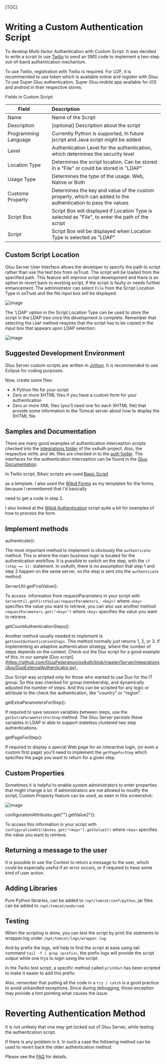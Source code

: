 [TOC]

# Writing a Custom Authentication Script

To develop Multi-factor Authentication with Custom Script. It was decided to write a script to use [Twilio](http://twilio.com) to send an SMS code to implement a two-step out-of-band authentication mechanism.

To use Twilio, registration with Twilio is required. For U2F, it is recommended to use token which is available online and register with Gluu.
To use Super Gluu authentication, Super Gluu mobile app available for iOS and android in their respective stores. 

Fields in Custom Script:

|Field     |Description           |
|----------|:---------------------|
|Name    |Name of the Script|
|Description  |[optional] Description about the script|
|Programming Language |Currently Python is supported, In future jscript and Java script might be added|
|Level    | Authentication Level for the authentication, which determines the security level|
|Location Type    |Determines the script location. Can be stored in a "File" or could be stored in "LDAP"|
|Usage Type       |Determines the type of the usage. Web, Native or Both|
|Custome Property |Determines the key and value of the custom property, which can added to the authentication to pass the values|
|Script Box |Script Box will displayed if Location Type is selected as "File", to enter the path of the script|
|Script     |Script Box will be displayed when Location Type is selected as "LDAP"|

## Custom Script Location

Gluu Server User Interface allows the developer to specify the path to script rather than use the text box from oxTrust. The script will be loaded from the specified path. This feature will improve script development and there is an option to revert back
to working script, if the script is faulty or needs further enhancement. The administrator can select `File` from the Script Location
Type in oxTrust and the file input box will be displayed:

![image](../img/auth_article/script_upload_box.png)

The 'LDAP' option in the Script Location Type can be used to store the script in the LDAP tree once the development is complete. Remember that selecting the `LDAP` method requires that the script has to be copied in the input box
that appears upon LDAP selection:

![image](../img/auth_article/script_in_ldap.png)

## Suggested Development Environment

Gluu Server custom scripts are written in [Jython](http://www.jython.org/). It is recommended to use Eclipse for coding purposes.

Now, create some files:
- A Python file for your script
- Zero or more XHTML files if you have a custom form for your authentication
- Zero or more XML files (you'll need one for each XHTML file) that provide some information to the Tomcat server about how to display the XHTML file.

## Samples and Documentation

There are many good examples of authentication interception scripts checked into the 
[integrations folder](https://github.com/GluuFederation/oxAuth/tree/master/Server/integrations)
of the oxAuth project. Also, the respective `XHTML` and
`XML` files are checked in to the [auth folder](https://github.com/GluuFederation/oxAuth/tree/master/Server/src/main/webapp/auth).
The interfaces for the authentication interception can be found in the [Gluu Documentation](http://www.gluu.org/docs/reference/interception-scripts/#authentication).

In Twilio script, BAsic scripts are used [Basic Script](https://raw.githubusercontent.com/GluuFederation/oxAuth/master/Server/integrations/basic/BasicExternalAuthenticator.py)

as a template. I also used the [Wikid Forms](https://github.com/GluuFederation/oxAuth/tree/master/Server/src/main/webapp/auth/wikid)
as my templates for the forms, because I remembered that I'd basically

need to get a code in step 2.

I also looked at the [Wikid Authentication](https://github.com/GluuFederation/oxAuth/blob/master/Server/integrations/wikid/WikidExternalAuthenticator.py) script quite a bit for examples of how to process the form.

## Implement methods

authenticate():

The most important method to implement is obviously the
`authenticate` method. This is where the main business logic is located for
the authentication workflow. It is possible to switch on the
step, with the `if (step == 1):` statement. In oxAuth, there is no
assumption that step 1 and step 2 happen on the same server, so the step is sent
into the `authenticate` method.

ServerUtil.getFirstValue():

To access  information from requestParameters in your script with `ServerUtil.getFirstValue(requestParameters, <key>)` where `<key>`
specifies the value you want to retrieve, you can also use another method `requestParameters.get("<key>")`
where `<key>` specifies the value you want to retrieve .

getCountAuthenticationSteps():

Another method usually needed to implement is `getCountAuthenticationSteps`. This method normally just returns 1, 2, or 3. If implementing an adaptive authentication strategy,
where the number of steps depends on the context. Check out the
Duo script for a good example of this. In our sample [Duo script]
(https://github.com/GluuFederation/oxAuth/blob/master/Server/integrations/duo/DuoExternalAuthenticator.py),

Duo Script was scripted only for those who wanted to use Duo
for the IT group. So this was checked for group membership, and dynamically adjusted the number of steps. And this can be scripted for any logic or
attribute to the check the authentication, like "country" or "region".

getExtraParametersForStep():

If required to save session variables between steps, use the `getExtraParametersForStep` method. The Gluu Server persists
these variables in LDAP in able to support stateless clustered two
step authentications.

getPageForStep():

If required to display a special Web page for an interactive
login, (or even a custom first page) you'll need to implement the
`getPageForStep` which specifies the page you want to return for a given
step.

## Custom Properties

Sometimes it is helpful to enable system administrators to
enter properties that might change a lot. If administrators are
not allowed to modify the script, Custom Property feature can be used, as seen
in this screenshot:

![image](../img/auth_article/07-custom-properties.jpg)

configurationAttributes.get("<key>").getValue2"():

To access this information in your script with 
`configurationAttributes.get("<key>").getValue2()`
where `<key>` specifies the value you want to retrieve.

## Returning a message to the user

It is possible to use the Context to return a message to the
user, which could be especially useful if an error occurs, or if
required to have some kind of user action.

## Adding Libraries

Pure Python libraries, can be added to `/opt/tomcat/conf/python`, jar files can be added to `/opt/tomcat/endorsed`.

## Testing

When the scripting is done, you can test the script by print
the statments to wrapper.log under `/opt/tomcat/logs/wrapper.log`. 

And by prefix the logs, will help to find the script at ease
using tail command `tail -f | grep <prefix>`, the prefix logs will
provide the script output while one trys to login using the script.

In the Twilio test script, a specific method called
`printOut` has been scripted to make it easier to add this prefix.

Also, remember that putting all the code in a `try / catch`
is a good practice to avoid unhandled exceptions. Since during
debugging, those exception may provide a hint pointing what causes the issue.

# Reverting Authentication Method

It is not unlikely that one may get locked out of Gluu
Server, while testing the authentication script.

If there is any problem in it. In such a case the following
method can be used to revert back the older authentication method. 

Please see the [FAQ](../faq/troubleshooting.md) for details.
